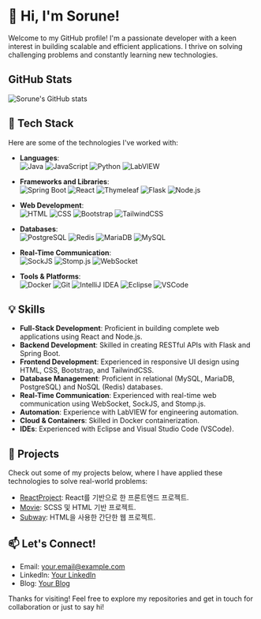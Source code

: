 # 👋 Hi, I'm Sorune!

Welcome to my GitHub profile! I'm a passionate developer with a keen interest in building scalable and efficient applications. I thrive on solving challenging problems and constantly learning new technologies.


## GitHub Stats
![Sorune's GitHub stats](https://github-readme-stats.vercel.app/api?username=Sorune&show_icons=true&theme=cobalt)

## 🚀 Tech Stack

Here are some of the technologies I've worked with:

- **Languages**:  
  ![Java](https://img.shields.io/badge/Java-007396?style=flat-square&logo=java&logoColor=white)    ![JavaScript](https://img.shields.io/badge/JavaScript-F7DF1E?style=flat-square&logo=javascript&logoColor=black)    ![Python](https://img.shields.io/badge/Python-3776AB?style=flat-square&logo=python&logoColor=white)  ![LabVIEW](https://img.shields.io/badge/LabVIEW-F79C42?style=flat-square&logo=national-instruments&logoColor=black)

- **Frameworks and Libraries**:  
  ![Spring Boot](https://img.shields.io/badge/Spring_Boot-6DB33F?style=flat-square&logo=spring-boot&logoColor=white)     ![React](https://img.shields.io/badge/React-61DAFB?style=flat-square&logo=react&logoColor=black)    ![Thymeleaf](https://img.shields.io/badge/Thymeleaf-005F0F?style=flat-square&logo=thymeleaf&logoColor=white) ![Flask](https://img.shields.io/badge/Flask-000000?style=flat-square&logo=flask&logoColor=white)  ![Node.js](https://img.shields.io/badge/Node.js-339933?style=flat-square&logo=node-dot-js&logoColor=white)  
  
- **Web Development**:  
  ![HTML](https://img.shields.io/badge/HTML5-E34F26?style=flat-square&logo=html5&logoColor=white)    ![CSS](https://img.shields.io/badge/CSS3-1572B6?style=flat-square&logo=css3&logoColor=white)    ![Bootstrap](https://img.shields.io/badge/Bootstrap-7952B3?style=flat-square&logo=bootstrap&logoColor=white)    ![TailwindCSS](https://img.shields.io/badge/TailwindCSS-38B2AC?style=flat-square&logo=tailwind-css&logoColor=white)

- **Databases**:  
  ![PostgreSQL](https://img.shields.io/badge/PostgreSQL-336791?style=flat-square&logo=postgresql&logoColor=white)  ![Redis](https://img.shields.io/badge/Redis-DC382D?style=flat-square&logo=redis&logoColor=white) ![MariaDB](https://img.shields.io/badge/MariaDB-003545?style=flat-square&logo=mariadb&logoColor=white)  ![MySQL](https://img.shields.io/badge/MySQL-4479A1?style=flat-square&logo=mysql&logoColor=white)
  
- **Real-Time Communication**:  
  ![SockJS](https://img.shields.io/badge/SockJS-010101?style=flat-square&logo=sockjs&logoColor=white)    ![Stomp.js](https://img.shields.io/badge/StompJS-010101?style=flat-square&logo=stompjs&logoColor=white)    ![WebSocket](https://img.shields.io/badge/WebSocket-010101?style=flat-square&logo=websocket&logoColor=white)

- **Tools & Platforms**:  
  ![Docker](https://img.shields.io/badge/Docker-2496ED?style=flat-square&logo=docker&logoColor=white) ![Git](https://img.shields.io/badge/Git-F05032?style=flat-square&logo=git&logoColor=white)    ![IntelliJ IDEA](https://img.shields.io/badge/IntelliJ-000000?style=flat-square&logo=intellij-idea&logoColor=white)  ![Eclipse](https://img.shields.io/badge/Eclipse-2C2255?style=flat-square&logo=eclipse&logoColor=white)    ![VSCode](https://img.shields.io/badge/VSCode-007ACC?style=flat-square&logo=visual-studio-code&logoColor=white)


## 💡 Skills

- **Full-Stack Development**: Proficient in building complete web applications using React and Node.js.
- **Backend Development**: Skilled in creating RESTful APIs with Flask and Spring Boot.
- **Frontend Development**: Experienced in responsive UI design using HTML, CSS, Bootstrap, and TailwindCSS.
- **Database Management**: Proficient in relational (MySQL, MariaDB, PostgreSQL) and NoSQL (Redis) databases.
- **Real-Time Communication**: Experienced with real-time web communication using WebSocket, SockJS, and Stomp.js.
- **Automation**: Experience with LabVIEW for engineering automation.
- **Cloud & Containers**: Skilled in Docker containerization.
- **IDEs**: Experienced with Eclipse and Visual Studio Code (VSCode).
## 📝 Projects

Check out some of my projects below, where I have applied these technologies to solve real-world problems:
- [ReactProject](https://github.com/Sorune/ReactProject): React를 기반으로 한 프론트엔드 프로젝트.
- [Movie](https://github.com/Sorune/Movie): SCSS 및 HTML 기반 프로젝트.
- [Subway](https://github.com/Sorune/subway): HTML을 사용한 간단한 웹 프로젝트.

## 📫 Let's Connect!

- Email: your.email@example.com
- LinkedIn: [Your LinkedIn](https://linkedin.com/in/yourprofile)
- Blog: [Your Blog](https://yourblog.com)

Thanks for visiting! Feel free to explore my repositories and get in touch for collaboration or just to say hi!

<!--
**Sorune/Sorune** is a ✨ _special_ ✨ repository because its `README.md` (this file) appears on your GitHub profile.

Here are some ideas to get you started:

- 🔭 I’m currently working on ...
- 🌱 I’m currently learning ...
- 👯 I’m looking to collaborate on ...
- 🤔 I’m looking for help with ...
- 💬 Ask me about ...
- 📫 How to reach me: ...
- 😄 Pronouns: ...
- ⚡ Fun fact: ...
-->
